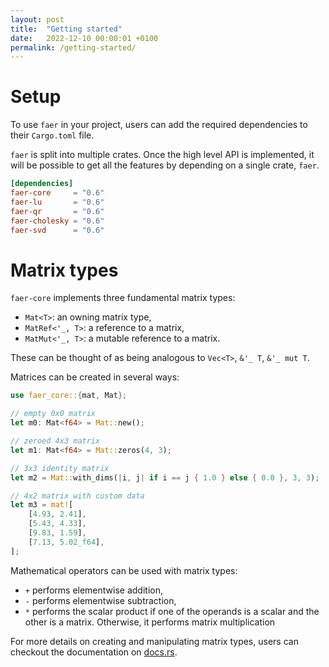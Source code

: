 ```yaml
---
layout: post
title:  "Getting started"
date:   2022-12-10 00:00:01 +0100
permalink: /getting-started/
---
```


# Setup

To use `faer` in your project, users can add the required dependencies to their
`Cargo.toml` file.

`faer` is split into multiple crates. Once the high level API is implemented,
it will be possible to get all the features by depending on a single crate,
`faer`.

```toml
[dependencies]
faer-core     = "0.6"
faer-lu       = "0.6"
faer-qr       = "0.6"
faer-cholesky = "0.6"
faer-svd      = "0.6"
```

# Matrix types

`faer-core` implements three fundamental matrix types:
- `Mat<T>`: an owning matrix type,
- `MatRef<'_, T>`: a reference to a matrix,
- `MatMut<'_, T>`: a mutable reference to a matrix.

These can be thought of as being analogous to `Vec<T>`, `&'_ T`, `&'_ mut T`.

Matrices can be created in several ways:

```rust
use faer_core::{mat, Mat};

// empty 0x0 matrix
let m0: Mat<f64> = Mat::new();

// zeroed 4x3 matrix
let m1: Mat<f64> = Mat::zeros(4, 3);

// 3x3 identity matrix
let m2 = Mat::with_dims(|i, j| if i == j { 1.0 } else { 0.0 }, 3, 3);

// 4x2 matrix with custom data
let m3 = mat![
    [4.93, 2.41],
    [5.43, 4.33],
    [9.83, 1.59],
    [7.13, 5.02_f64],
];
```

Mathematical operators can be used with matrix types:
- `+` performs elementwise addition,
- `-` performs elementwise subtraction,
- `*` performs the scalar product if one of the operands is a scalar and the
  other is a matrix. Otherwise, it performs matrix multiplication

For more details on creating and manipulating matrix types, users can checkout
the documentation on [docs.rs][docs].

[docs]: https://docs.rs/faer-core/latest/faer_core/
